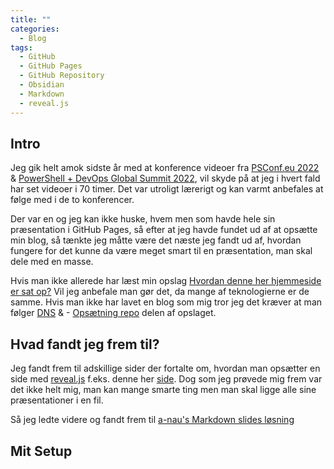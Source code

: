 ```yaml
---
title: ""
categories:
  - Blog
tags:
  - GitHub
  - GitHub Pages
  - GitHub Repository
  - Obsidian
  - Markdown
  - reveal.js
---
```


## Intro
Jeg gik helt amok sidste år med at konference videoer fra [PSConf.eu 2022](https://www.youtube.com/watch?v=B4CiA9-ptIs&list=PLDCEho7foSopV1zizsSn8s4PR5g6IvPlE) & [PowerShell + DevOps Global Summit 2022](https://www.youtube.com/watch?v=MHy6iS2a6E0&list=PLfeA8kIs7Cocj9vy9XxXvjCkLhsoCELgr), vil skyde på at jeg i hvert fald har set videoer i 70 timer. Det var utroligt lærerigt og kan varmt anbefales at følge med i de to konferencer.

Der var en og jeg kan ikke huske, hvem men som havde hele sin præsentation i GitHub Pages, så efter at jeg havde fundet ud af at opsætte min blog, så tænkte jeg måtte være det næste jeg fandt ud af, hvordan fungere for det kunne da være meget smart til en præsentation, man skal dele med en masse.

Hvis man ikke allerede har læst min opslag [Hvordan denne her hjemmeside er sat op?](https://boennelykke.com/blog/Hvordan-denne-her-hjemmeside-er-sat-op/) Vil jeg anbefale man gør det, da mange af teknologierne er de samme. Hvis man ikke har lavet en blog som mig tror jeg det kræver at man følger [DNS](https://boennelykke.com/blog/Hvordan-denne-her-hjemmeside-er-sat-op/#1-dns) & - [Opsætning repo](https://boennelykke.com/blog/Hvordan-denne-her-hjemmeside-er-sat-op/#2-ops%C3%A6tning-repo) delen af opslaget.

## Hvad fandt jeg frem til?
Jeg fandt frem til adskillige sider der fortalte om, hvordan man opsætter en side med [reveal.js](https://revealjs.com) f.eks. denne her [side](https://dbafromthecold.com/2021/02/21/creating-presentations-with-reveal-and-github-pages/). Dog som jeg prøvede mig frem var det ikke helt mig, man kan mange smarte ting men man skal ligge alle sine præsentationer i en fil.

Så jeg ledte videre og fandt frem til [a-nau's Markdown slides løsning](https://github.com/a-nau/markdownslides)

## Mit Setup
